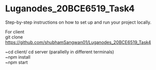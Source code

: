 # Luganodes_20BCE6519_Task4

Step-by-step instructions on how to set up and run your project locally. 

For client 
<br/>
git clone https://github.com/shubhamSangwan01/Luganodes_20BCE6519_Task4

~cd client/ cd server (parallelly in different terminals)
<br/>
~npm install
<br/>
~npm start
